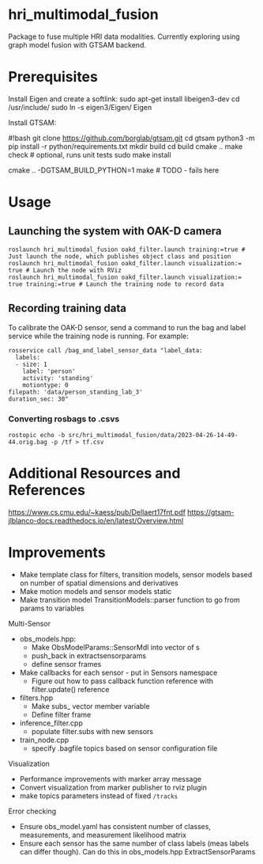 # hri_multimodal_fusion
Package to fuse multiple HRI data modalities. Currently exploring using graph model fusion with GTSAM backend.

# Prerequisites
Install Eigen and create a softlink:
sudo apt-get install libeigen3-dev
cd /usr/include/
sudo ln -s eigen3/Eigen/ Eigen


Install GTSAM:

#!bash
git clone https://github.com/borglab/gtsam.git
cd gtsam
python3 -m pip install -r python/requirements.txt
mkdir build
cd build
cmake ..
make check # optional, runs unit tests
sudo make install

cmake .. -DGTSAM_BUILD_PYTHON=1
make # TODO - fails here



# Usage

## Launching the system with OAK-D camera
```
roslaunch hri_multimodal_fusion oakd_filter.launch training:=true # Just launch the node, which publishes object class and position
roslaunch hri_multimodal_fusion oakd_filter.launch visualization:= true # Launch the node with RViz
roslaunch hri_multimodal_fusion oakd_filter.launch visualization:= true training:=true # Launch the training node to record data
```

## Recording training data
To calibrate the OAK-D sensor, send a command to run the bag and label service while the training node is running. For example:
```
rosservice call /bag_and_label_sensor_data "label_data:
  labels:
  - size: 1
    label: 'person'
    activity: 'standing'
    motiontype: 0
filepath: 'data/person_standing_lab_3'
duration_sec: 30"
```

### Converting rosbags to .csvs 
```
rostopic echo -b src/hri_multimodal_fusion/data/2023-04-26-14-49-44.orig.bag -p /tf > tf.csv
```

# Additional Resources and References
https://www.cs.cmu.edu/~kaess/pub/Dellaert17fnt.pdf
https://gtsam-jlblanco-docs.readthedocs.io/en/latest/Overview.html

# Improvements
- Make template class for filters, transition models, sensor models based on number of spatial dimensions and derivatives
- Make motion models and sensor models static
- Make transition model TransitionModels::parser function to go from params to variables

Multi-Sensor
- obs_models.hpp: 
  - Make ObsModelParams::SensorMdl into vector of <SensorMdl>s
  - push_back in extractsensorparams
  - define sensor frames
- Make callbacks for each sensor - put in Sensors namespace
  - Figure out how to pass callback function reference with filter.update() reference
- filters.hpp
  - Make subs_ vector member variable 
  - Define filter frame
- inference_filter.cpp
  - populate filter.subs with new sensors
- train_node.cpp
  - specify .bagfile topics based on sensor configuration file

Visualization
- Performance improvements with marker array message
- Convert visualization from marker publisher to rviz plugin
- make topics parameters instead of fixed `/tracks`

Error checking
- Ensure obs_model.yaml has consistent number of classes, measurements, and measurement likelihood matrix
- Ensure each sensor has the same number of class labels (meas labels can differ though). Can do this in obs_models.hpp ExtractSensorParams